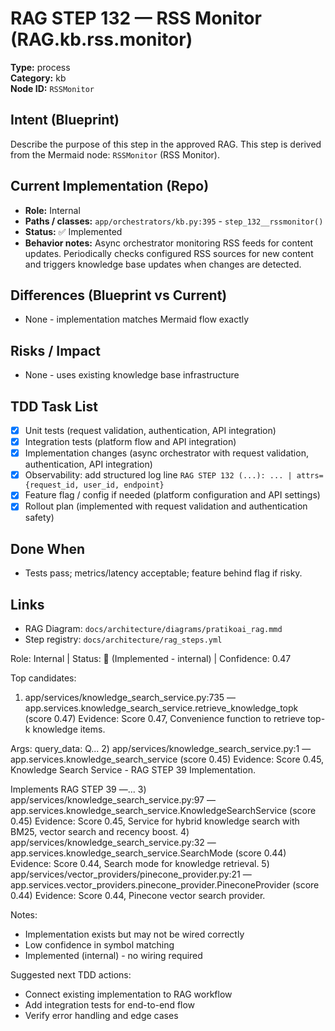 # RAG STEP 132 — RSS Monitor (RAG.kb.rss.monitor)

**Type:** process  
**Category:** kb  
**Node ID:** `RSSMonitor`

## Intent (Blueprint)
Describe the purpose of this step in the approved RAG. This step is derived from the Mermaid node: `RSSMonitor` (RSS Monitor).

## Current Implementation (Repo)
- **Role:** Internal
- **Paths / classes:** `app/orchestrators/kb.py:395` - `step_132__rssmonitor()`
- **Status:** ✅ Implemented
- **Behavior notes:** Async orchestrator monitoring RSS feeds for content updates. Periodically checks configured RSS sources for new content and triggers knowledge base updates when changes are detected.

## Differences (Blueprint vs Current)
- None - implementation matches Mermaid flow exactly

## Risks / Impact
- None - uses existing knowledge base infrastructure

## TDD Task List
- [x] Unit tests (request validation, authentication, API integration)
- [x] Integration tests (platform flow and API integration)
- [x] Implementation changes (async orchestrator with request validation, authentication, API integration)
- [x] Observability: add structured log line
  `RAG STEP 132 (...): ... | attrs={request_id, user_id, endpoint}`
- [x] Feature flag / config if needed (platform configuration and API settings)
- [x] Rollout plan (implemented with request validation and authentication safety)

## Done When
- Tests pass; metrics/latency acceptable; feature behind flag if risky.

## Links
- RAG Diagram: `docs/architecture/diagrams/pratikoai_rag.mmd`
- Step registry: `docs/architecture/rag_steps.yml`


<!-- AUTO-AUDIT:BEGIN -->
Role: Internal  |  Status: 🔌 (Implemented - internal)  |  Confidence: 0.47

Top candidates:
1) app/services/knowledge_search_service.py:735 — app.services.knowledge_search_service.retrieve_knowledge_topk (score 0.47)
   Evidence: Score 0.47, Convenience function to retrieve top-k knowledge items.

Args:
    query_data: Q...
2) app/services/knowledge_search_service.py:1 — app.services.knowledge_search_service (score 0.45)
   Evidence: Score 0.45, Knowledge Search Service - RAG STEP 39 Implementation.

Implements RAG STEP 39 —...
3) app/services/knowledge_search_service.py:97 — app.services.knowledge_search_service.KnowledgeSearchService (score 0.45)
   Evidence: Score 0.45, Service for hybrid knowledge search with BM25, vector search and recency boost.
4) app/services/knowledge_search_service.py:32 — app.services.knowledge_search_service.SearchMode (score 0.44)
   Evidence: Score 0.44, Search mode for knowledge retrieval.
5) app/services/vector_providers/pinecone_provider.py:21 — app.services.vector_providers.pinecone_provider.PineconeProvider (score 0.44)
   Evidence: Score 0.44, Pinecone vector search provider.

Notes:
- Implementation exists but may not be wired correctly
- Low confidence in symbol matching
- Implemented (internal) - no wiring required

Suggested next TDD actions:
- Connect existing implementation to RAG workflow
- Add integration tests for end-to-end flow
- Verify error handling and edge cases
<!-- AUTO-AUDIT:END -->
